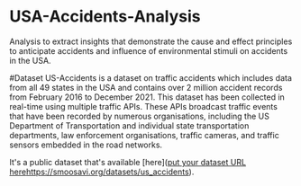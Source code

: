 # USA-Accidents-Analysis
Analysis to extract insights that demonstrate the cause and effect principles to anticipate accidents and influence of environmental stimuli on accidents in the USA.

#Dataset
US-Accidents is a dataset on traffic accidents which includes data from all 49 states in the USA and contains over 2 million accident records from February 2016 to December 2021. This dataset has been collected in real-time using multiple traffic APIs. These APIs broadcast traffic events that have been recorded by numerous organisations, including the US Department of Transportation and individual state transportation departments, law enforcement organisations, traffic cameras, and traffic sensors embedded in the road networks.

It's a public dataset that's available [here]([put your dataset URL here](https://smoosavi.org/datasets/us_accidents)https://smoosavi.org/datasets/us_accidents).
